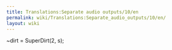 ```yaml
---
title: Translations:Separate audio outputs/10/en
permalink: wiki/Translations:Separate_audio_outputs/10/en/
layout: wiki
---
```


\~dirt = SuperDirt(2, s);
